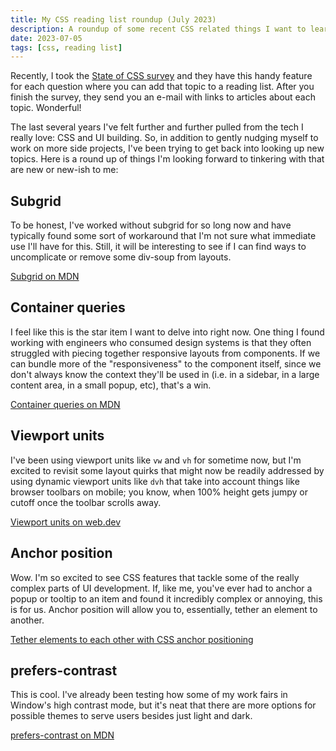 ```yaml
---
title: My CSS reading list roundup (July 2023)
description: A roundup of some recent CSS related things I want to learn more about.
date: 2023-07-05
tags: [css, reading list]
---
```


Recently, I took the <a href="https://stateofcss.com/en-us/">State of CSS survey</a> and they have this handy feature for each question where you can add that topic to a reading list. After you finish the survey, they send you an e-mail with links to articles about each topic. Wonderful!

The last several years I've felt further and further pulled from the tech I really love: CSS and UI building. So, in addition to gently nudging myself to work on more side projects, I've been trying to get back into looking up new topics. Here is a round up of things I'm looking forward to tinkering with that are new or new-ish to me:

## Subgrid

To be honest, I've worked without subgrid for so long now and have typically found some sort of workaround that I'm not sure what immediate use I'll have for this. Still, it will be interesting to see if I can find ways to uncomplicate or remove some div-soup from layouts.

<a href="https://developer.mozilla.org/en-US/docs/Web/CSS/CSS_grid_layout/Subgrid">Subgrid on MDN</a>

## Container queries

I feel like this is the star item I want to delve into right now. One thing I found working with engineers who consumed design systems is that they often struggled with piecing together responsive layouts from components. If we can bundle more of the "responsiveness" to the component itself, since we don't always know the context they'll be used in (i.e. in a sidebar, in a large content area, in a small popup, etc), that's a win.

<a href="https://developer.mozilla.org/en-US/docs/Web/CSS/CSS_container_queries">Container queries on MDN</a>

## Viewport units

I've been using viewport units like `vw` and `vh` for sometime now, but I'm excited to revisit some layout quirks that might now be readily addressed by using dynamic viewport units like `dvh` that take into account things like browser toolbars on mobile; you know, when 100% height gets jumpy or cutoff once the toolbar scrolls away.

<a href="https://web.dev/viewport-units/">Viewport units on web.dev</a>

## Anchor position

Wow. I'm so excited to see CSS features that tackle some of the really complex parts of UI development. If, like me, you've ever had to anchor a popup or tooltip to an item and found it incredibly complex or annoying, this is for us. Anchor position will allow you to, essentially, tether an element to another.

<a href="https://developer.chrome.com/blog/tether-elements-to-each-other-with-css-anchor-positioning/">Tether elements to each other with CSS anchor positioning</a>

## prefers-contrast

This is cool. I've already been testing how some of my work fairs in Window's high contrast mode, but it's neat that there are more options for possible themes to serve users besides just light and dark.

<a href="https://developer.mozilla.org/en-US/docs/Web/CSS/@media/prefers-contrast">prefers-contrast on MDN</a>